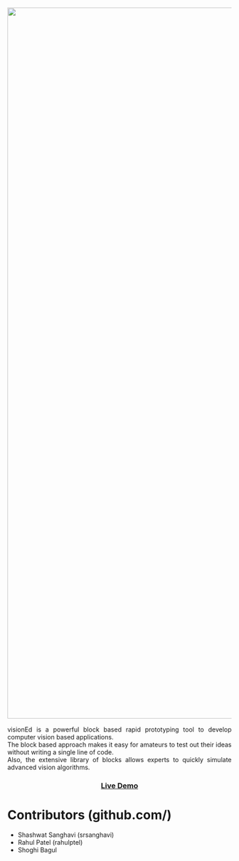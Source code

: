 <h3 style="text-align:center"><img src="http://srsanghavi.com/img/visionEd-1.png" style="height:40vh;width:auto"></h3>
<p style="text-align:justify">
visionEd is a powerful block based rapid prototyping tool to develop computer vision based applications.
<br>
The block based approach makes it easy for amateurs to test out their ideas without writing a single line of code.
<br>
Also, the extensive library of blocks allows experts to quickly simulate advanced vision algorithms.
</p>
<h3 style="text-align:center"><a href="https://goo.gl/hlIYd8"> Live Demo </a></h3>

# Contributors (github.com/)
- Shashwat Sanghavi (srsanghavi)
- Rahul Patel (rahulptel)
- Shoghi Bagul
